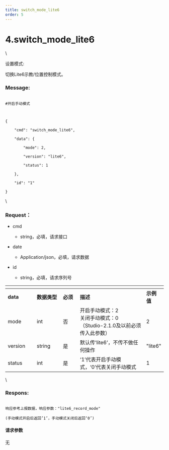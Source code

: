```yaml
---
title: switch_mode_lite6
order: 5
---
```

# 4.switch\_mode\_lite6



\



设置模式:

切换Lite6示教/位置控制模式。



### Message:   



```

#开启手动模式



{

    "cmd": "switch_mode_lite6",

    "data": {

        "mode": 2,

        "version": "lite6",

        "status": 1

    },

    "id": "1"

}

```



\





### Request：  



* cmd

  * string，必填，请求接口

* date

  * Application/json，必填，请求数据

* id

  * string，必填，请求序列号



<table data-header-hidden><thead><tr><th width="102"></th><th width="97"></th><th width="65"></th><th width="343"></th><th></th></tr></thead><tbody><tr><td><strong>data</strong></td><td><strong>数据类型</strong></td><td><strong>必须</strong></td><td><strong>描述</strong></td><td><strong>示例值</strong></td></tr><tr><td>mode</td><td>int</td><td>否</td><td>开启手动模式：2<br>关闭手动模式：0<br>（Studio-2.1.0及以前必须传入此参数）</td><td>2</td></tr><tr><td>version</td><td>string</td><td>是</td><td>默认传’lite6’，不传不做任何操作</td><td>"lite6"</td></tr><tr><td>status</td><td>int</td><td>是</td><td>‘1’代表开启手动模式，‘0’代表关闭手动模式</td><td>1</td></tr></tbody></table>



\





### Respons:  



```

响应参考上报数据，响应参数："lite6_record_mode"

(手动模式开启后返回’1’，手动模式关闭后返回‘0’)

```







#### 请求参数



无
